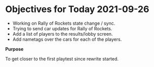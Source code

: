 # Objectives for Today 2021-09-26

- Working on Rally of Rockets state change / sync.
- Trying to send car updates for Rally of Rockets.
- Add a list of players to the results/lobby screen.
- Add nametags over the cars for each of the players.

**Purpose**

To get closer to the first playtest since rewrite started.
